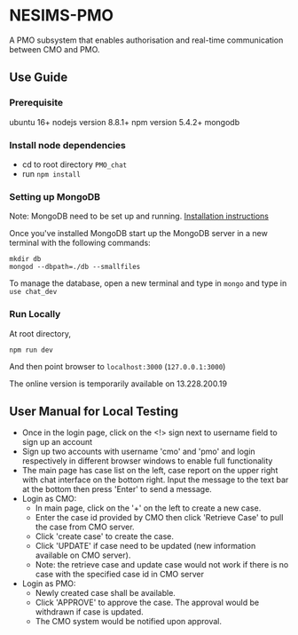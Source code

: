 # NESIMS-PMO

A PMO subsystem that enables authorisation and real-time communication between CMO and PMO.

## Use Guide

### Prerequisite

ubuntu 16+
nodejs version 8.8.1+
npm version 5.4.2+
mongodb

### Install node dependencies
* cd to root directory `PMO_chat`
* run `npm install`

### Setting up MongoDB

Note: MongoDB need to be set up and running. [Installation instructions](https://docs.mongodb.org/manual/installation/)

Once you've installed MongoDB start up the MongoDB server in a new terminal with the following commands:

```
mkdir db
mongod --dbpath=./db --smallfiles
```

To manage the database, open a new terminal and type in `mongo` and type in `use chat_dev`

### Run Locally

At root directory,
```
npm run dev
```
And then point browser to `localhost:3000` (`127.0.0.1:3000`)

The online version is temporarily available on 13.228.200.19

## User Manual for Local Testing

* Once in the login page, click on the <!> sign next to username field to sign up an account
* Sign up two accounts with username 'cmo' and 'pmo' and login respectively in different browser windows to enable full functionality
* The main page has case list on the left, case report on the upper right with chat interface on the bottom right. Input the message to the text bar at the bottom then press 'Enter' to send a message.
* Login as CMO:
  * In main page, click on the '+' on the left to create a new case.
  * Enter the case id provided by CMO then click 'Retrieve Case' to pull the case from CMO server.
  * Click 'create case' to create the case.
  * Click 'UPDATE' if case need to be updated (new information available on CMO server).
  * Note: the retrieve case and update case would not work if there is no case with the specified case id in CMO server
* Login as PMO:
  * Newly created case shall be available.
  * Click 'APPROVE' to approve the case. The approval would be withdrawn if case is updated.
  * The CMO system would be notified upon approval.



